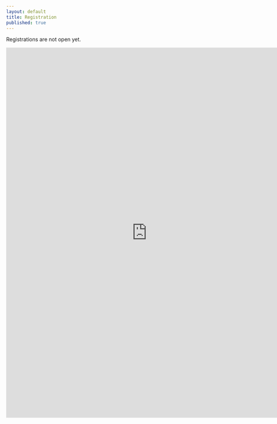 ```yaml
---
layout: default
title: Registration
published: true
---
```


Registrations are not open yet.


<iframe src="https://docs.google.com/forms/d/e/1FAIpQLSfm8lbiRGodXjaqRbMn9zmHJh7k_DSHqa0Kn7DGepVn3oKeaA/viewform?embedded=true" width="760" height="1000" frameborder="0" marginheight="0" marginwidth="0">Loading...</iframe>

